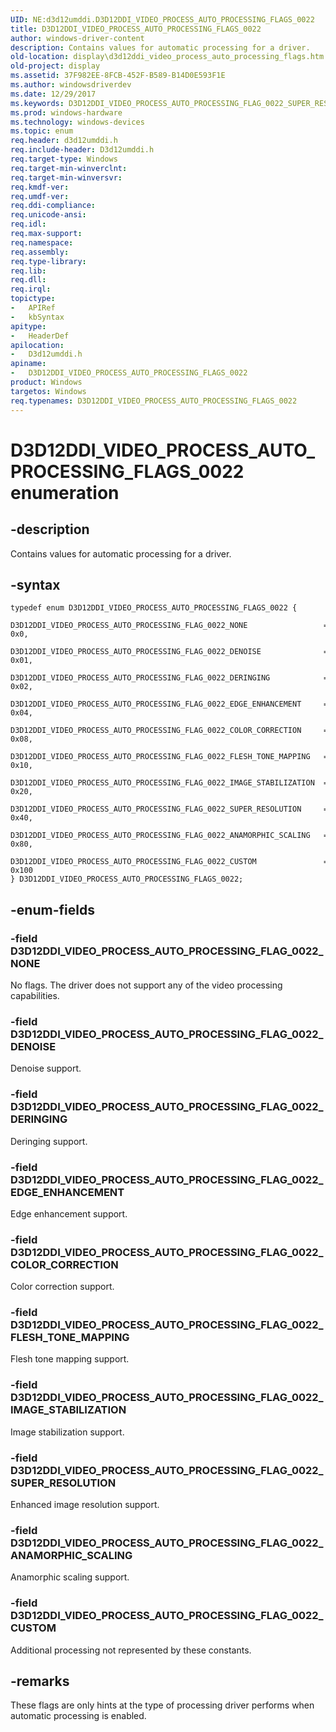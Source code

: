 ```yaml
---
UID: NE:d3d12umddi.D3D12DDI_VIDEO_PROCESS_AUTO_PROCESSING_FLAGS_0022
title: D3D12DDI_VIDEO_PROCESS_AUTO_PROCESSING_FLAGS_0022
author: windows-driver-content
description: Contains values for automatic processing for a driver.
old-location: display\d3d12ddi_video_process_auto_processing_flags.htm
old-project: display
ms.assetid: 37F982EE-8FCB-452F-B589-B14D0E593F1E
ms.author: windowsdriverdev
ms.date: 12/29/2017
ms.keywords: D3D12DDI_VIDEO_PROCESS_AUTO_PROCESSING_FLAG_0022_SUPER_RESOLUTION, D3D12DDI_VIDEO_PROCESS_AUTO_PROCESSING_FLAG_0022_NONE, D3D12DDI_VIDEO_PROCESS_AUTO_PROCESSING_FLAG_0022_DENOISE, d3d12umddi/D3D12DDI_VIDEO_PROCESS_AUTO_PROCESSING_FLAG_0022_ANAMORPHIC_SCALING, d3d12umddi/D3D12DDI_VIDEO_PROCESS_AUTO_PROCESSING_FLAG_0022_CUSTOM, D3D12DDI_VIDEO_PROCESS_AUTO_PROCESSING_FLAG_0022_EDGE_ENHANCEMENT, d3d12umddi/D3D12DDI_VIDEO_PROCESS_AUTO_PROCESSING_FLAG_0022_SUPER_RESOLUTION, d3d12umddi/D3D12DDI_VIDEO_PROCESS_AUTO_PROCESSING_FLAG_0022_NONE, d3d12umddi/D3D12DDI_VIDEO_PROCESS_AUTO_PROCESSING_FLAGS_0022, D3D12DDI_VIDEO_PROCESS_AUTO_PROCESSING_FLAGS_0022 enumeration [Display Devices], D3D12DDI_VIDEO_PROCESS_AUTO_PROCESSING_FLAG_0022_IMAGE_STABILIZATION, d3d12umddi/D3D12DDI_VIDEO_PROCESS_AUTO_PROCESSING_FLAG_0022_IMAGE_STABILIZATION, d3d12umddi/D3D12DDI_VIDEO_PROCESS_AUTO_PROCESSING_FLAG_0022_DENOISE, D3D12DDI_VIDEO_PROCESS_AUTO_PROCESSING_FLAG_0022_DERINGING, D3D12DDI_VIDEO_PROCESS_AUTO_PROCESSING_FLAGS_0022, d3d12umddi/D3D12DDI_VIDEO_PROCESS_AUTO_PROCESSING_FLAG_0022_COLOR_CORRECTION, D3D12DDI_VIDEO_PROCESS_AUTO_PROCESSING_FLAG_0022_CUSTOM, d3d12umddi/D3D12DDI_VIDEO_PROCESS_AUTO_PROCESSING_FLAG_0022_EDGE_ENHANCEMENT, d3d12umddi/D3D12DDI_VIDEO_PROCESS_AUTO_PROCESSING_FLAG_0022_FLESH_TONE_MAPPING, D3D12DDI_VIDEO_PROCESS_AUTO_PROCESSING_FLAG_0022_ANAMORPHIC_SCALING, D3D12DDI_VIDEO_PROCESS_AUTO_PROCESSING_FLAG_0022_COLOR_CORRECTION, d3d12umddi/D3D12DDI_VIDEO_PROCESS_AUTO_PROCESSING_FLAG_0022_DERINGING, D3D12DDI_VIDEO_PROCESS_AUTO_PROCESSING_FLAG_0022_FLESH_TONE_MAPPING, display.d3d12ddi_video_process_auto_processing_flags
ms.prod: windows-hardware
ms.technology: windows-devices
ms.topic: enum
req.header: d3d12umddi.h
req.include-header: D3d12umddi.h
req.target-type: Windows
req.target-min-winverclnt: 
req.target-min-winversvr: 
req.kmdf-ver: 
req.umdf-ver: 
req.ddi-compliance: 
req.unicode-ansi: 
req.idl: 
req.max-support: 
req.namespace: 
req.assembly: 
req.type-library: 
req.lib: 
req.dll: 
req.irql: 
topictype:
-	APIRef
-	kbSyntax
apitype:
-	HeaderDef
apilocation:
-	D3d12umddi.h
apiname:
-	D3D12DDI_VIDEO_PROCESS_AUTO_PROCESSING_FLAGS_0022
product: Windows
targetos: Windows
req.typenames: D3D12DDI_VIDEO_PROCESS_AUTO_PROCESSING_FLAGS_0022
---
```


# D3D12DDI_VIDEO_PROCESS_AUTO_PROCESSING_FLAGS_0022 enumeration


## -description


Contains values for automatic processing for a driver.


## -syntax


````
typedef enum D3D12DDI_VIDEO_PROCESS_AUTO_PROCESSING_FLAGS_0022 { 
  D3D12DDI_VIDEO_PROCESS_AUTO_PROCESSING_FLAG_0022_NONE                 = 0x0,
  D3D12DDI_VIDEO_PROCESS_AUTO_PROCESSING_FLAG_0022_DENOISE              = 0x01,
  D3D12DDI_VIDEO_PROCESS_AUTO_PROCESSING_FLAG_0022_DERINGING            = 0x02,
  D3D12DDI_VIDEO_PROCESS_AUTO_PROCESSING_FLAG_0022_EDGE_ENHANCEMENT     = 0x04,
  D3D12DDI_VIDEO_PROCESS_AUTO_PROCESSING_FLAG_0022_COLOR_CORRECTION     = 0x08,
  D3D12DDI_VIDEO_PROCESS_AUTO_PROCESSING_FLAG_0022_FLESH_TONE_MAPPING   = 0x10,
  D3D12DDI_VIDEO_PROCESS_AUTO_PROCESSING_FLAG_0022_IMAGE_STABILIZATION  = 0x20,
  D3D12DDI_VIDEO_PROCESS_AUTO_PROCESSING_FLAG_0022_SUPER_RESOLUTION     = 0x40,
  D3D12DDI_VIDEO_PROCESS_AUTO_PROCESSING_FLAG_0022_ANAMORPHIC_SCALING   = 0x80,
  D3D12DDI_VIDEO_PROCESS_AUTO_PROCESSING_FLAG_0022_CUSTOM               = 0x100
} D3D12DDI_VIDEO_PROCESS_AUTO_PROCESSING_FLAGS_0022;
````


## -enum-fields




### -field D3D12DDI_VIDEO_PROCESS_AUTO_PROCESSING_FLAG_0022_NONE

No flags. The driver does not support any of the video processing capabilities. 


### -field D3D12DDI_VIDEO_PROCESS_AUTO_PROCESSING_FLAG_0022_DENOISE

Denoise support.


### -field D3D12DDI_VIDEO_PROCESS_AUTO_PROCESSING_FLAG_0022_DERINGING

Deringing support.


### -field D3D12DDI_VIDEO_PROCESS_AUTO_PROCESSING_FLAG_0022_EDGE_ENHANCEMENT

Edge enhancement support.


### -field D3D12DDI_VIDEO_PROCESS_AUTO_PROCESSING_FLAG_0022_COLOR_CORRECTION

Color correction support.


### -field D3D12DDI_VIDEO_PROCESS_AUTO_PROCESSING_FLAG_0022_FLESH_TONE_MAPPING

Flesh tone mapping support.


### -field D3D12DDI_VIDEO_PROCESS_AUTO_PROCESSING_FLAG_0022_IMAGE_STABILIZATION

Image stabilization support.


### -field D3D12DDI_VIDEO_PROCESS_AUTO_PROCESSING_FLAG_0022_SUPER_RESOLUTION

Enhanced image resolution support.


### -field D3D12DDI_VIDEO_PROCESS_AUTO_PROCESSING_FLAG_0022_ANAMORPHIC_SCALING

Anamorphic scaling support.


### -field D3D12DDI_VIDEO_PROCESS_AUTO_PROCESSING_FLAG_0022_CUSTOM

Additional processing not represented by these constants.


## -remarks


These flags are only hints at the type of processing driver performs when automatic processing is enabled.


